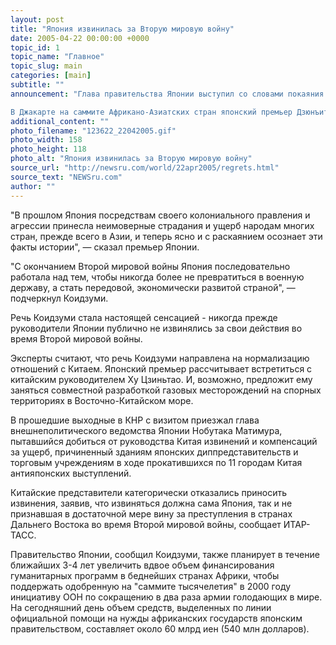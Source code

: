 ```yaml
---
layout: post
title: "Япония извинилась за Вторую мировую войну"
date: 2005-04-22 00:00:00 +0000
topic_id: 1
topic_name: "Главное"
topic_slug: main
categories: [main]
subtitle: ""
announcement: "Глава правительства Японии выступил со словами покаяния перед большой международной аудиторией.

В Джакарте на саммите Африкано-Азиатских стран японский премьер Дзюнъитиро Коидзуми выступил с речью перед участниками форума и попросил прощения, сообщает РИА \"Новости\"."
additional_content: ""
photo_filename: "123622_22042005.gif"
photo_width: 158
photo_height: 118
photo_alt: "Япония извинилась за Вторую мировую войну"
source_url: "http://newsru.com/world/22apr2005/regrets.html"
source_text: "NEWSru.com"
author: ""
---
```

"В прошлом Япония посредствам своего колониального правления и агрессии принесла неимоверные страдания и ущерб народам многих стран, прежде всего в Азии, и теперь ясно и с раскаянием осознает эти факты истории", &mdash; сказал премьер Японии.

"С окончанием Второй мировой войны Япония последовательно работала над тем, чтобы никогда более не превратиться в военную державу, а стать передовой, экономически развитой страной", &mdash; подчеркнул Коидзуми.

Речь Коидзуми стала настоящей сенсацией - никогда прежде руководители Японии публично не извинялись за свои действия во время Второй мировой войны.

Эксперты считают, что речь Коидзуми направлена на нормализацию отношений с Китаем. Японский премьер рассчитывает встретиться с китайским руководителем Ху Цзиньтао. И, возможно, предложит ему заняться совместной разработкой газовых месторождений на спорных территориях в Восточно-Китайском море.

В прошедшие выходные в КНР с визитом приезжал глава внешнеполитического ведомства Японии Нобутака Матимура, пытавшийся добиться от руководства Китая извинений и компенсаций за ущерб, причиненный зданиям японских диппредставительств и торговым учреждениям в ходе прокатившихся по 11 городам Китая антияпонских выступлений.

Китайские представители категорически отказались приносить извинения, заявив, что извиняться должна сама Япония, так и не признавшая в достаточной мере вину за преступления в странах Дальнего Востока во время Второй мировой войны, сообщает ИТАР-ТАСС.

Правительство Японии, сообщил Коидзуми, также планирует в течение ближайших 3-4 лет увеличить вдвое объем финансирования гуманитарных программ в беднейших странах Африки, чтобы поддержать одобренную на "саммите тысячелетия" в 2000 году инициативу ООН по сокращению в два раза армии голодающих в мире. На сегодняшний день объем средств, выделенных по линии официальной помощи на нужды африканских государств японским правительством, составляет около 60 млрд иен (540 млн долларов).
